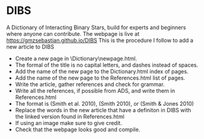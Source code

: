 # DIBS
A Dictionary of Interacting Binary Stars, build for experts and beginners where anyone can contribute. The webpage is live at https://gmzsebastian.github.io/DIBS
This is the procedure I follow to add a new article to DIBS

- Create a new page in \Dictionary\newpage.html.
- The formal of the title is no capital letters, and dashes instead of spaces.
- Add the name of the new page to the Dictionary.html index of pages.
- Add the name of the new page to the References.html list of pages.
- Write the article, gather references and check for grammar.
- Write all the references, if possible from ADS, and write them in References.html
- The format is (Smith et al. 2010), (Smith 2010), or (Smith & Jones 2010)
- Replace the words in the new article that have a definiton in DIBS with the linked version found in References.html
- If using an image make sure to give credit.
- Check that the webpage looks good and compile.
